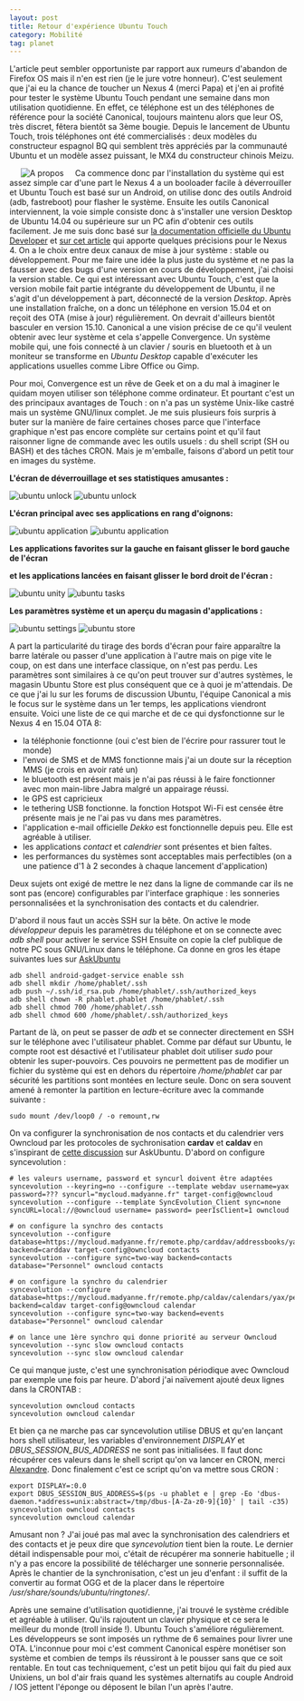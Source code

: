 ```yaml
---
layout: post
title: Retour d'expérience Ubuntu Touch
category: Mobilité
tag: planet
---
```


L'article peut sembler opportuniste par rapport aux rumeurs d'abandon de
Firefox OS mais il n'en est rien<!-- more --> (je le jure votre honneur). C'est seulement
que j'ai eu la chance de toucher un Nexus 4 (merci Papa) et j'en ai profité
pour tester le système Ubuntu Touch pendant une semaine dans mon utilisation
quotidienne. En effet, ce téléphone est un des téléphones de référence pour la
société Canonical, toujours maintenu alors que leur OS, très discret, fêtera
bientôt sa 3ème bougie. Depuis le lancement de Ubuntu Touch, trois téléphones
ont été commercialisés : deux modèles du constructeur espagnol BQ qui semblent
très appréciés par la communauté Ubuntu et un modèle assez puissant, le MX4 du
constructeur chinois Meizu.

<img src="/images/2015/ubuntu-about.png" alt="A propos" style="margin: 0px 20px;
float:left;" />Ca commence donc par l'installation du système qui est assez
simple car d'une part le Nexus 4 a un booloader facile à déverrouiller et
Ubuntu Touch est basé sur un Android, on utilise donc des outils Android (adb,
fastreboot) pour flasher le système. Ensuite les outils Canonical
interviennent, la voie simple consiste donc à s'installer une version Desktop
de Ubuntu 14.04 ou supérieure sur un PC afin d'obtenir ces outils facilement.
Je me suis donc basé sur [la documentation officielle du Ubuntu
Developer](https://developer.ubuntu.com/en/start/ubuntu-for-devices/installing-ubuntu-for-devices)
et [sur cet
article](http://www.pcadvisor.co.uk/how-to/linux/how-install-ubuntu-touch-image-3531970)
qui apporte quelques précisions pour le Nexus 4. On a le choix entre deux
canaux de mise à jour système : stable ou développement.  Pour me faire une
idée la plus juste du système et ne pas la fausser avec des bugs d'une version
en cours de développement, j'ai choisi la version stable. Ce qui est
intéressant avec Ubuntu Touch, c'est que la version mobile fait partie
intégrante du développement de Ubuntu, il ne s'agit d'un développement à part,
déconnecté de la version *Desktop*. Après une installation fraîche, on a donc
un téléphone en version 15.04 et on reçoit des OTA (mise à jour) régulièrement.
On devrait d'ailleurs bientôt basculer en version 15.10. Canonical a une vision
précise de ce qu'il veulent obtenir avec leur système et cela s'appelle
Convergence. Un système mobile qui, une fois connecté à un clavier / souris en
bluetooth et à un moniteur se transforme en *Ubuntu Desktop* capable d'exécuter
les applications usuelles comme Libre Office ou Gimp.

Pour moi, Convergence est un rêve de Geek et on a du mal à imaginer le quidam
moyen utiliser son téléphone comme ordinateur. Et pourtant c'est un des
principaux avantages de Touch : on n'a pas un système Unix-like castré mais un
système GNU/linux complet. Je me suis plusieurs fois surpris à buter sur la
manière de faire certaines choses parce que l'interface graphique n'est pas
encore complète sur certains point et qu'il faut raisonner ligne de commande
avec les outils usuels : du shell script (SH ou BASH) et des tâches CRON. Mais
je m'emballe, faisons d'abord un petit tour en images du système.

**L'écran de déverrouillage et ses statistiques amusantes :**

<img src="/images/2015/ubuntu-unlock1.png" alt="ubuntu unlock"/>

<img src="/images/2015/ubuntu-unlock2.png" alt="ubuntu unlock"/>

**L'écran principal avec ses applications en rang d'oignons:**

<img src="/images/2015/ubuntu-appli1.png" alt="ubuntu application"/>

<img src="/images/2015/ubuntu-appli2.png" alt="ubuntu application"/>

**Les applications favorites sur la gauche en faisant glisser le bord gauche de l'écran**

**et les applications lancées en faisant glisser le bord droit de l'écran :**

<img src="/images/2015/ubuntu-unity.png" alt="ubuntu unity"/>

<img src="/images/2015/ubuntu-tasks.png" alt="ubuntu tasks"/>

**Les paramètres système et un aperçu du magasin d'applications :**


<img src="/images/2015/ubuntu-settings.png" alt="ubuntu settings"/>

<img src="/images/2015/ubuntu-store.png" alt="ubuntu store"/>

A part la particularité du tirage des bords d'écran pour faire apparaître la
barre latérale ou passer d'une application à l'autre mais on pige vite le coup,
on est dans une interface classique, on n'est pas perdu. Les paramètres sont
similaires à ce qu'on peut trouver sur d'autres systèmes, le magasin Ubuntu
Store est plus conséquent que ce à quoi je m'attendais. De ce que j'ai lu sur
les forums de discussion Ubuntu, l'équipe Canonical a mis le focus sur le
système dans un 1er temps, les applications viendront ensuite. Voici une liste
de ce qui marche et de ce qui dysfonctionne sur le Nexus 4 en 15.04 OTA 8:

- la téléphonie fonctionne (oui c'est bien de l'écrire pour rassurer tout le
  monde)
- l'envoi de SMS et de MMS fonctionne mais j'ai un doute sur la réception MMS
  (je crois en avoir raté un)
- le bluetooth est présent mais je n'ai pas réussi à le faire fonctionner avec
  mon main-libre Jabra malgré un appairage réussi.
- le GPS est capricieux
- le tethering USB fonctionne. la fonction Hotspot Wi-Fi est censée être
  présente mais je ne l'ai pas vu dans mes paramètres.
- l'application e-mail officielle *Dekko* est fonctionnelle depuis peu. Elle est
  agréable à utiliser.
- les applications *contact* et *calendrier* sont présentes et bien faîtes.
- les performances du systèmes sont acceptables mais perfectibles (on a une
  patience d'1 à 2 secondes à chaque lancement d'application)

Deux sujets ont exigé de mettre le nez dans la ligne de commande car ils ne
sont pas (encore) configurables par l'interface graphique : les sonneries
personnalisées et la synchronisation des contacts et du calendrier.

D'abord il nous faut un accès SSH sur la bête. On active le mode *développeur*
depuis les paramètres du téléphone et on se connecte avec *adb shell* pour
activer le service SSH  Ensuite on copie la clef publique de notre PC sous
GNU/Linux dans le téléphone. Ca donne en gros les étape suivantes lues sur
[AskUbuntu](http://askubuntu.com/questions/348714/how-can-i-access-my-ubuntu-phone-over-ssh)

    adb shell android-gadget-service enable ssh
    adb shell mkdir /home/phablet/.ssh
    adb push ~/.ssh/id_rsa.pub /home/phablet/.ssh/authorized_keys
    adb shell chown -R phablet.phablet /home/phablet/.ssh
    adb shell chmod 700 /home/phablet/.ssh
    adb shell chmod 600 /home/phablet/.ssh/authorized_keys

Partant de là, on peut se passer de *adb* et se connecter directement en SSH sur
le téléphone avec l'utilisateur phablet. Comme par défaut sur Ubuntu, le compte
root est désactivé et l'utilisateur phablet doit utiliser *sudo* pour obtenir
les super-pouvoirs. Ces pouvoirs ne permettent pas de modifier un fichier du
système qui est en dehors du répertoire */home/phablet* car par sécurité les
partitions sont montées en lecture seule. Donc on sera souvent amené à remonter
la partition en lecture-écriture avec la commande suivante :

    sudo mount /dev/loop0 / -o remount,rw

On va configurer la synchronisation de nos contacts et du calendrier vers
Owncloud par les protocoles de sychronisation **cardav** et **caldav** en
s'inspirant de [cette
discussion](http://askubuntu.com/questions/360466/ubuntu-touch-officially-launched-version-how-to-sync-contacts)
sur AskUbuntu. D'abord on configure syncevolution :

``` shell
# les valeurs username, password et syncurl doivent être adaptées
syncevolution --keyring=no --configure --template webdav username=yax password=??? syncurl="mycloud.madyanne.fr" target-config@owncloud
syncevolution --configure --template SyncEvolution_Client sync=none syncURL=local://@owncloud username= password= peerIsClient=1 owncloud

# on configure la synchro des contacts
syncevolution --configure database=https://mycloud.madyanne.fr/remote.php/carddav/addressbooks/yax/contacts backend=carddav target-config@owncloud contacts
syncevolution --configure sync=two-way backend=contacts database="Personnel" owncloud contacts

# on configure la synchro du calendrier
syncevolution --configure database=https://mycloud.madyanne.fr/remote.php/caldav/calendars/yax/personnel backend=caldav target-config@owncloud calendar
syncevolution --configure sync=two-way backend=events database="Personnel" owncloud calendar

# on lance une 1ère synchro qui donne priorité au serveur Owncloud
syncevolution --sync slow owncloud contacts
syncevolution --sync slow owncloud calendar
```

Ce qui manque juste, c'est une
synchronisation périodique avec Owncloud par exemple une fois par heure.
D'abord j'ai naïvement ajouté deux lignes dans la CRONTAB :

    syncevolution owncloud contacts
    syncevolution owncloud calendar

Et bien ça ne marche pas car syncevolution utilise DBUS et qu'en lançant hors
shell utilisateur, les variables d'environnement *DISPLAY* et
*DBUS_SESSION_BUS_ADDRESS* ne sont pas initialisées. Il faut donc récupérer ces
valeurs dans le shell script qu'on va lancer en CRON, merci
[Alexandre](http://askubuntu.com/questions/611761/syncevolution-in-cronjob-to-sync-the-ubuntu-phone-via-caldav-arddav).
Donc finalement c'est ce script qu'on va mettre sous CRON :

``` shell
export DISPLAY=:0.0
export DBUS_SESSION_BUS_ADDRESS=$(ps -u phablet e | grep -Eo 'dbus-daemon.*address=unix:abstract=/tmp/dbus-[A-Za-z0-9]{10}' | tail -c35)
syncevolution owncloud contacts
syncevolution owncloud calendar
```

Amusant non ? J'ai joué pas mal avec la synchronisation des calendriers et des
contacts et je peux dire que *syncevolution* tient bien la route. Le dernier
détail indispensable pour moi, c'était de récupérer ma sonnerie habituelle ; il
n'y a pas encore la possibilité de télécharger une sonnerie personnalisée.
Après le chantier de la synchronisation, c'est un jeu d'enfant : il suffit de
la convertir au format OGG et de la placer dans le répertoire
*/usr/share/sounds/ubuntu/ringtones/*.

Après une semaine d'utilisation quotidienne, j'ai trouvé le système crédible et
agréable à utiliser. Qu'ils rajoutent un clavier physique et ce sera le
meilleur du monde (troll inside !). Ubuntu Touch s'améliore régulièrement. Les
développeurs se sont imposés un rythme de 6 semaines pour livrer une OTA.
L'inconnue pour moi c'est comment Canonical espère monétiser son système et
combien de temps ils réussiront à le pousser sans que ce soit rentable. En tout
cas techniquement, c'est un petit bijou qui fait du pied aux Unixiens, un bol
d'air frais quand les systèmes alternatifs au couple Android / IOS jettent
l'éponge ou déposent le bilan l'un après l'autre.
